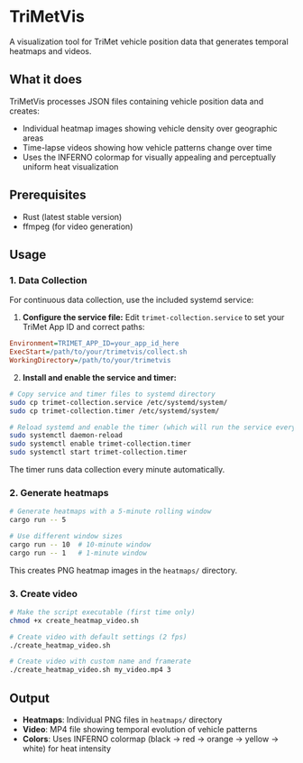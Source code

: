# TriMetVis

A visualization tool for TriMet vehicle position data that generates temporal heatmaps and videos.

## What it does

TriMetVis processes JSON files containing vehicle position data and creates:
- Individual heatmap images showing vehicle density over geographic areas
- Time-lapse videos showing how vehicle patterns change over time
- Uses the INFERNO colormap for visually appealing and perceptually uniform heat visualization

## Prerequisites

- Rust (latest stable version)
- ffmpeg (for video generation)

## Usage

### 1. Data Collection

For continuous data collection, use the included systemd service:

1. **Configure the service file:**
Edit `trimet-collection.service` to set your TriMet App ID and correct paths:
```ini
Environment=TRIMET_APP_ID=your_app_id_here
ExecStart=/path/to/your/trimetvis/collect.sh
WorkingDirectory=/path/to/your/trimetvis
```

2. **Install and enable the service and timer:**
```bash
# Copy service and timer files to systemd directory
sudo cp trimet-collection.service /etc/systemd/system/
sudo cp trimet-collection.timer /etc/systemd/system/

# Reload systemd and enable the timer (which will run the service every minute)
sudo systemctl daemon-reload
sudo systemctl enable trimet-collection.timer
sudo systemctl start trimet-collection.timer
```

The timer runs data collection every minute automatically.

### 2. Generate heatmaps

```bash
# Generate heatmaps with a 5-minute rolling window
cargo run -- 5

# Use different window sizes
cargo run -- 10  # 10-minute window
cargo run -- 1   # 1-minute window
```

This creates PNG heatmap images in the `heatmaps/` directory.

### 3. Create video

```bash
# Make the script executable (first time only)
chmod +x create_heatmap_video.sh

# Create video with default settings (2 fps)
./create_heatmap_video.sh

# Create video with custom name and framerate
./create_heatmap_video.sh my_video.mp4 3
```

## Output

- **Heatmaps**: Individual PNG files in `heatmaps/` directory
- **Video**: MP4 file showing temporal evolution of vehicle patterns
- **Colors**: Uses INFERNO colormap (black → red → orange → yellow → white) for heat intensity

